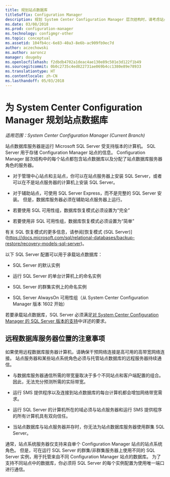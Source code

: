 ```yaml
---
title: 规划站点数据库
titleSuffix: Configuration Manager
description: 规划 System Center Configuration Manager 层次结构时，请考虑站点数据库和站点数据库服务器角色。
ms.date: 03/08/2018
ms.prod: configuration-manager
ms.technology: configmgr-other
ms.topic: conceptual
ms.assetid: 104fb4cc-6e83-40a3-8e6b-ac909fb9ec7d
author: aczechowski
ms.author: aaroncz
manager: dougeby
ms.openlocfilehash: f2dbdb4702a1deac4ae130e89c501e3d122f1b49
ms.sourcegitcommit: 0b0c2735c4ed822731ae069b4cc1380e89e78933
ms.translationtype: HT
ms.contentlocale: zh-CN
ms.lasthandoff: 05/03/2018
---
```

# <a name="plan-for-the-site-database-for-system-center-configuration-manager"></a>为 System Center Configuration Manager 规划站点数据库

*适用范围：System Center Configuration Manager (Current Branch)*

站点数据库服务器是运行 Microsoft SQL Server 受支持版本的计算机。 SQL Server 用于存储 Configuration Manager 站点的信息。 Configuration Manager 层次结构中的每个站点都包含站点数据库以及分配了站点数据库服务器角色的服务器。  

-   对于管理中心站点和主站点，你可以在站点服务器上安装 SQL Server，或者可以在不是站点服务器的计算机上安装 SQL Server。  

-   对于辅助站点，可使用 SQL Server Express，而不是完整的 SQL Server 安装。 但是，数据库服务器必须在辅助站点服务器上运行。  

-  若要使用 SQL 可用性组，数据库恢复模式必须设置为“完全”  

-  若要使用非 SQL 可用性组，数据库恢复模式必须设置为“简单”  

有关 SQL 恢复模式的更多信息，请参阅[恢复模式 (SQL Server)] (https://docs.microsoft.com/sql/relational-databases/backup-restore/recovery-models-sql-server)。

以下 SQL Server 配置可以用于承载站点数据库：  

-   SQL Server 的默认实例  

-   运行 SQL Server 的单台计算机上的命名实例  

-   SQL Server 的群集实例上的命名实例  

-   SQL Server AlwaysOn 可用性组（从 System Center Configuration Manager 版本 1602 开始）


若要承载站点数据库，SQL Server 必须满足[对 System Center Configuration Manager 的 SQL Server 版本的支持](../../../core/plan-design/configs/support-for-sql-server-versions.md)中详述的要求。  



## <a name="remote-database-server-location-considerations"></a>远程数据库服务器位置的注意事项  

如果使用远程数据库服务器计算机，请确保干预网络连接是高可用的高带宽网络连接。 站点服务器和某些站点系统角色必须与托管站点数据库的远程服务器持续通信。

-   与数据库服务器通信所需的带宽量取决于多个不同站点和客户端配置的组合。 因此，无法充分预测所需的实际带宽。  

-   运行 SMS 提供程序以及连接到站点数据库的每台计算机都会增加网络带宽需求。  

-   运行 SQL Server 的计算机所在的域必须与站点服务器和运行 SMS 提供程序的所有计算机具有双向信任。  

-   当站点数据库与站点服务器并存时，你无法为站点数据库服务器使用群集 SQL Server。  


通常，站点系统服务器仅支持来自单个 Configuration Manager 站点的站点系统角色。 但是，可在运行 SQL Server 的群集/非群集服务器上使用不同的 SQL Server 实例，用于托管来自不同 Configuration Manager 站点的数据库。 为了支持不同站点中的数据库，你必须将 SQL Server 的每个实例配置为使用唯一端口进行通信。  
